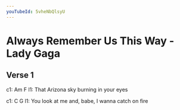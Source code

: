 ```yaml
---
youTubeId: 5vheNbQlsyU
---
```


# Always Remember Us This Way - Lady Gaga

## Verse 1
c1:              Am                  F
l1: That Arizona sky burning in your eyes

c1:     C                                      G
l1: You look at me and, babe, I wanna catch on fire